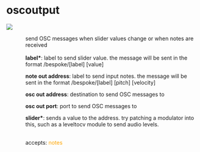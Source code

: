 
<a name=oscoutput></a><br>
# <b>oscoutput</b>
<img src="../images/oscoutput.png"><br>
<div style="display:inline-block;margin-left:50px;">
send OSC messages when slider values change or when notes are received<br/><br/>
<b>label*</b>: label to send slider value. the message will be sent in the format /bespoke/[label] [value]<br>

<b>note out address</b>: label to send input notes. the message will be sent in the format /bespoke/[label] [pitch] [velocity]<br>

<b>osc out address</b>: destination to send OSC messages to<br>

<b>osc out port</b>: port to send OSC messages to<br>

<b>slider*</b>: sends a value to the address. try patching a modulator into this, such as a leveltocv module to send audio levels.<br>

<br>accepts: <font color=orange>notes</font> <br></div>
